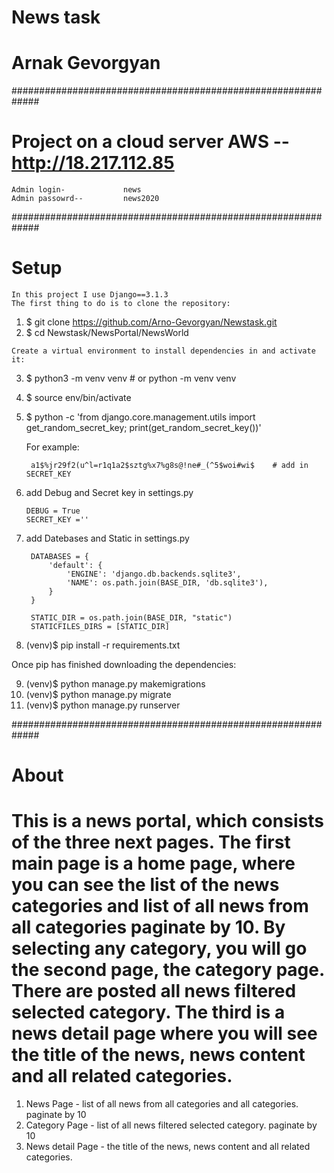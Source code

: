 # News task
# Arnak Gevorgyan

 #############################################################

# Project on a cloud server  AWS --  http://18.217.112.85

    Admin login-             news
    Admin passowrd--         news2020
        
 #############################################################
 
# Setup

    In this project I use Django==3.1.3
    The first thing to do is to clone the repository:


1.   $ git clone https://github.com/Arno-Gevorgyan/Newstask.git
2.   $ cd Newstask/NewsPortal/NewsWorld


    Create a virtual environment to install dependencies in and activate it:


3. $ python3 -m venv venv      #  or python -m venv venv
4. $ source env/bin/activate
5. $ python -c 'from django.core.management.utils import get_random_secret_key; print(get_random_secret_key())'
    
    
    For example:
    
        a1$%jr29f2(u^l=r1q1a2$sztg%x7%g8s@!ne#_(^5$woi#wi$    # add in SECRET_KEY
   
   
6.  add Debug and Secret key in settings.py
    
        DEBUG = True
        SECRET_KEY =''


7. add Datebases and Static in settings.py
    
    
        DATABASES = {
            'default': {
                'ENGINE': 'django.db.backends.sqlite3',
                'NAME': os.path.join(BASE_DIR, 'db.sqlite3'),
            }
        }
        
        STATIC_DIR = os.path.join(BASE_DIR, "static")
        STATICFILES_DIRS = [STATIC_DIR]



8.    (venv)$ pip install -r requirements.txt


Once pip has finished downloading the dependencies:


9.    (venv)$ python manage.py makemigrations
10.  (venv)$ python manage.py migrate
11. (venv)$ python manage.py runserver



#############################################################


# About

# This is a news portal, which consists of the three next pages. The first main page is a home page, where you can see the list of the news categories and list of all news from all categories paginate by 10. By selecting any category, you will go the second page, the category page. There are posted all news filtered selected category. The third is a news detail page where you will see the title of the news, news content and all related categories.


1.  News Page -               list of all news from all categories and all categories. paginate by 10
2.  Category Page -         list of all news filtered selected category. paginate by 10
3.  News detail Page -     the title of the news, news content and all related categories.


